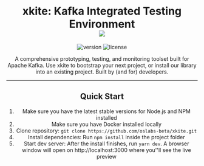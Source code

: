 <p align="center">
</p>
<h1 align="center">
    <b>xkite: Kafka Integrated Testing Environment</b>
    <br>
    <a href="https://xkite.io/">
        <img src="https://img.shields.io/twitter/url/http/shields.io.svg?style=social" />
    </a>
</h1>
<div align="center">

![version](https://img.shields.io/badge/version-1.0.0-blue.svg)
![license](https://img.shields.io/badge/license-MIT-blue.svg)

<p>
    A comprehensive prototyping, testing, and monitoring toolset built for Apache Kafka. Use xkite to bootstrap your next project, or install our library into an existing project. Built by (and for) developers.
</p>

---

<h2>
    Quick Start
</h2>
<ol>
    <li>Make sure you have the latest stable versions for Node.js and NPM installed</li>
    <li>Make sure you have Docker installed locally </li>
    <li>Clone repository: <code>git clone https://github.com/oslabs-beta/xkite.git</code></li>
    <li>Install dependencies: Run <code>npm install</code> inside the project folder</li>
    <li>Start dev server: After the install finishes, run <code>yarn dev</code>. A browser window will open on http://localhost:3000 where you''ll see the live preview</li>
</ol>


